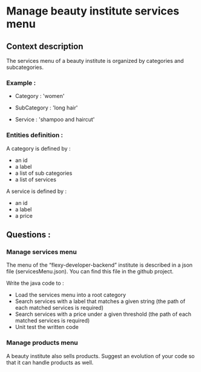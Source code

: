 # Manage beauty institute services menu
## Context description
The services menu of a beauty institute is organized by categories and subcategories. 
  
### Example : 

* Category : 'women'

* SubCategory : 'long hair'

* Service : 'shampoo and haircut'

### Entities definition : 

A category is defined by :
 * an id
 * a label
 * a list of sub categories
 * a list of services
 
A service is defined by :
* an id
* a label
* a price

## Questions : 
### Manage services menu
The menu of the “flexy-developer-backend” institute is described in a json file (servicesMenu.json). You can find this file in the github project.

Write the java code to :
* Load the services menu into a root category
* Search services with a label that matches a given string (the path of each matched services is required)
* Search services with a price under a given threshold (the path of each matched services is required)
* Unit test the written code
 
### Manage products menu
A beauty institute also sells products. Suggest an evolution of your code so that it can handle products as well.
